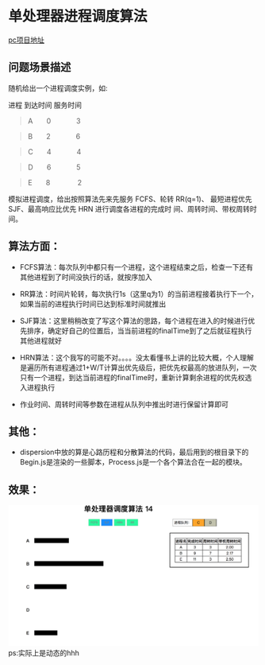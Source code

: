 # 单处理器进程调度算法

[pc项目地址](https://201585052.github.io/Single-Process-Handling)

## 问题场景描述

随机给出一个进程调度实例，如:

进程 到达时间 服务时间

>A&nbsp;&nbsp;&nbsp;&nbsp;&nbsp;&nbsp;&nbsp;0&nbsp;&nbsp;&nbsp;&nbsp;&nbsp;&nbsp;&nbsp;&nbsp;&nbsp;&nbsp;&nbsp;&nbsp;&nbsp;3

>B&nbsp;&nbsp;&nbsp;&nbsp;&nbsp;&nbsp;&nbsp;2&nbsp;&nbsp;&nbsp;&nbsp;&nbsp;&nbsp;&nbsp;&nbsp;&nbsp;&nbsp;&nbsp;&nbsp;&nbsp;6

>C&nbsp;&nbsp;&nbsp;&nbsp;&nbsp;&nbsp;&nbsp;4&nbsp;&nbsp;&nbsp;&nbsp;&nbsp;&nbsp;&nbsp;&nbsp;&nbsp;&nbsp;&nbsp;&nbsp;&nbsp;4     

>D&nbsp;&nbsp;&nbsp;&nbsp;&nbsp;&nbsp;&nbsp;6&nbsp;&nbsp;&nbsp;&nbsp;&nbsp;&nbsp;&nbsp;&nbsp;&nbsp;&nbsp;&nbsp;&nbsp;&nbsp;5

>E&nbsp;&nbsp;&nbsp;&nbsp;&nbsp;&nbsp;&nbsp;8&nbsp;&nbsp;&nbsp;&nbsp;&nbsp;&nbsp;&nbsp;&nbsp;&nbsp;&nbsp;&nbsp;&nbsp;&nbsp;&nbsp;2

模拟进程调度，给出按照算法先来先服务 FCFS、轮转 RR(q=1)、 最短进程优先 SJF、最高响应比优先 HRN 进行调度各进程的完成时 间、周转时间、带权周转时间。

## 算法方面：

* FCFS算法：每次队列中都只有一个进程，这个进程结束之后，检查一下还有其他进程到了时间没执行的话，就按序加入

* RR算法：时间片轮转，每次执行1s（这里q为1）的当前进程接着执行下一个，如果当前的进程执行时间已达到标准时间就推出

* SJF算法：这里稍稍改变了写这个算法的思路，每个进程在进入的时候进行优先排序，确定好自己的位置后，当当前进程的finalTime到了之后就征程执行其他进程就好

* HRN算法：这个我写的可能不对。。。。没太看懂书上讲的比较大概，个人理解是遍历所有进程通过1+W/T计算出优先级后，把优先权最高的放进队列，一次只有一个进程，到达当前进程的finalTime时，重新计算剩余进程的优先权选入进程执行

* 作业时间、周转时间等参数在进程从队列中推出时进行保留计算即可

## 其他：

* dispersion中放的算是心路历程和分散算法的代码，最后用到的根目录下的Begin.js是渲染的一些脚本，Process.js是一个各个算法合在一起的模块。

## 效果：

![截图](./sth.png)
ps:实际上是动态的hhh
